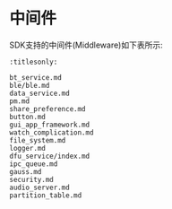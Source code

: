 ﻿# 中间件

SDK支持的中间件(Middleware)如下表所示:

```{toctree}
:titlesonly:

bt_service.md
ble/ble.md
data_service.md
pm.md
share_preference.md
button.md
gui_app_framework.md
watch_complication.md
file_system.md
logger.md
dfu_service/index.md
ipc_queue.md
gauss.md
security.md
audio_server.md
partition_table.md
```
